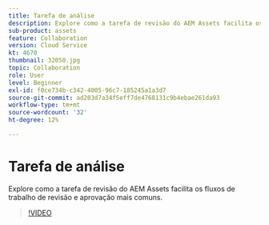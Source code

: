 ```yaml
---
title: Tarefa de análise
description: Explore como a tarefa de revisão do AEM Assets facilita os fluxos de trabalho de revisão e aprovação mais comuns.
sub-product: assets
feature: Collaboration
version: Cloud Service
kt: 4670
thumbnail: 32050.jpg
topic: Collaboration
role: User
level: Beginner
exl-id: f0ce734b-c342-4005-96c7-185245a1a3d7
source-git-commit: ad203d7a34f5eff7de4768131c9b4ebae261da93
workflow-type: tm+mt
source-wordcount: '32'
ht-degree: 12%

---
```


# Tarefa de análise

Explore como a tarefa de revisão do AEM Assets facilita os fluxos de trabalho de revisão e aprovação mais comuns.

>[!VIDEO](https://video.tv.adobe.com/v/32050/?quality=12&learn=on&hidetitle=true)
